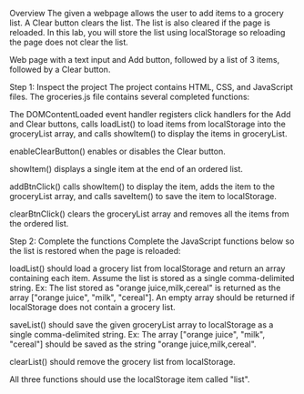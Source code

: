 Overview
The given a webpage allows the user to add items to a grocery list. A Clear button clears the list. The list is also cleared if the page is reloaded. In this lab, you will store the list using localStorage so reloading the page does not clear the list.

Web page with a text input and Add button, followed by a list of 3 items, followed by a Clear button.

Step 1: Inspect the project
The project contains HTML, CSS, and JavaScript files. The groceries.js file contains several completed functions:

The DOMContentLoaded event handler registers click handlers for the Add and Clear buttons, calls loadList() to load items from localStorage into the groceryList array, and calls showItem() to display the items in groceryList.

enableClearButton() enables or disables the Clear button.

showItem() displays a single item at the end of an ordered list.

addBtnClick() calls showItem() to display the item, adds the item to the groceryList array, and calls saveItem() to save the item to localStorage.

clearBtnClick() clears the groceryList array and removes all the items from the ordered list.

Step 2: Complete the functions
Complete the JavaScript functions below so the list is restored when the page is reloaded:

loadList() should load a grocery list from localStorage and return an array containing each item. Assume the list is stored as a single comma-delimited string. Ex: The list stored as "orange juice,milk,cereal" is returned as the array ["orange juice", "milk", "cereal"]. An empty array should be returned if localStorage does not contain a grocery list.

saveList() should save the given groceryList array to localStorage as a single comma-delimited string. Ex: The array ["orange juice", "milk", "cereal"] should be saved as the string "orange juice,milk,cereal".

clearList() should remove the grocery list from localStorage.

All three functions should use the localStorage item called "list".

